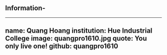 ## Information-
---
name: Quang Hoang
institution: Hue Industrial College
image: quangpro1610.jpg
quote: You only live one!
github: quangpro1610
---